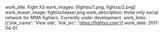work_title: Fight XS
work_images: [fightxs/1.png, fightxs/2.png]
work_teaser_image: fightxs/teaser.png
work_description: Invite only social network for MMA fighters. Currently under development.
work_links: [{'link_name': 'View site', 'link_src': 'https://fightxs.com'}]
work_date: 2011-04-01